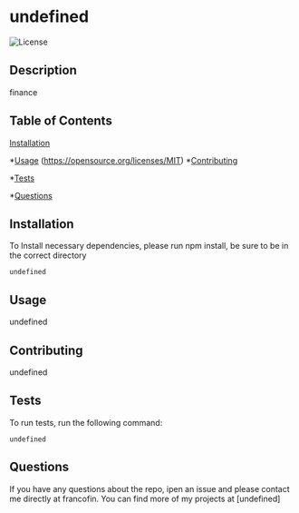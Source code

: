 # undefined
  ![License](https://img.shields.io/badge/License-MIT-yellow.svg?raw=true)

  ## Description
  finance

  ## Table of Contents

  [Installation](#installation)

  *[Usage](#usage)
  (https://opensource.org/licenses/MIT)
  *[Contributing](#contributing)

  *[Tests](#tests)

  *[Questions](#questions)

  ## Installation

  To Install necessary dependencies, please run npm install, be sure to be in the correct directory

  ```
  undefined
  ```

  ## Usage

  undefined



  ## Contributing

  undefined


  ## Tests

  To run tests, run the following command:

  ```
  undefined
  ```

  ## Questions
  
  If you have any questions about the repo, ipen an issue and please contact me directly at francofin. You can find more of my projects at [undefined]



